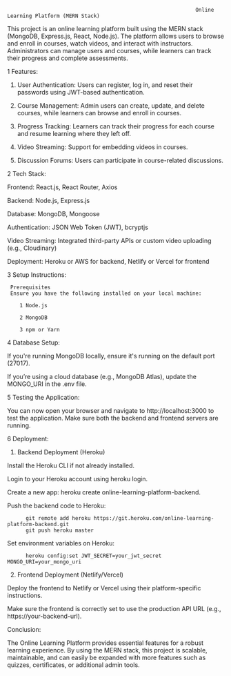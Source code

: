                                                                  Online Learning Platform (MERN Stack)

                                                                 
This project is an online learning platform built using the MERN stack (MongoDB, Express.js, React, Node.js). The platform allows users to browse and enroll in courses, watch videos, and interact with instructors. Administrators can manage users and courses, while learners can track their progress and complete assessments.

1 Features:

  1. User Authentication: Users can register, log in, and reset their passwords using JWT-based authentication.

  2. Course Management: Admin users can create, update, and delete courses, while learners can browse and enroll in courses.
     
  3. Progress Tracking: Learners can track their progress for each course and resume learning where they left off.
     
  4. Video Streaming: Support for embedding videos in courses.
     
  5. Discussion Forums: Users can participate in course-related discussions.

2 Tech Stack:

Frontend: React.js, React Router, Axios

Backend: Node.js, Express.js

Database: MongoDB, Mongoose

Authentication: JSON Web Token (JWT), bcryptjs

Video Streaming: Integrated third-party APIs or custom video uploading (e.g., Cloudinary)

Deployment: Heroku or AWS for backend, Netlify or Vercel for frontend

3 Setup Instructions:

     Prerequisites
     Ensure you have the following installed on your local machine:

        1 Node.js 

        2 MongoDB

        3 npm or Yarn

4 Database Setup:

If you're running MongoDB locally, ensure it's running on the default port (27017). 

If you’re using a cloud database (e.g., MongoDB Atlas), update the MONGO_URI in the .env file.

5 Testing the Application:

You can now open your browser and navigate to http://localhost:3000 to test the application. Make sure both the backend and frontend servers are running.

6 Deployment:

1. Backend Deployment (Heroku)
   
Install the Heroku CLI if not already installed.

Login to your Heroku account using heroku login.

Create a new app: heroku create online-learning-platform-backend.

Push the backend code to Heroku:

          git remote add heroku https://git.heroku.com/online-learning-platform-backend.git
          git push heroku master
          
Set environment variables on Heroku:

          heroku config:set JWT_SECRET=your_jwt_secret MONGO_URI=your_mongo_uri
          
2. Frontend Deployment (Netlify/Vercel)
   
Deploy the frontend to Netlify or Vercel using their platform-specific instructions.

Make sure the frontend is correctly set to use the production API URL (e.g., https://your-backend-url).

Conclusion:

The Online Learning Platform provides essential features for a robust learning experience. By using the MERN stack, this project is scalable, maintainable, and can easily be expanded with more features such as quizzes, certificates, or additional admin tools.


